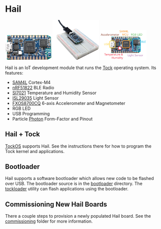 Hail
====

<img src="media/hail_reva_noheaders_1000x536.jpg" width="30%">
<img src="media/hail_breadboard_1000x859.jpg" width="30%">
<img src="media/hail_reva_noheaders_labeled.png" width="30%">

Hail is an IoT development module that runs the
[Tock](https://github.com/helena-project/tock) operating system.
Its features:

- [SAM4L](http://www.atmel.com/products/microcontrollers/arm/sam4l.aspx) Cortex-M4
- [nRF51822](https://www.nordicsemi.com/eng/Products/Bluetooth-low-energy/nRF51822) BLE Radio
- [SI7021](https://www.silabs.com/products/sensors/humidity-sensors/Pages/si7013-20-21.aspx) Temperature and Humidity Sensor
- [ISL29035](https://www.intersil.com/en/products/optoelectronics/ambient-light-sensors/light-to-digital-sensors/ISL29035.html) Light Sensor
- [FXOS8700CQ](http://www.nxp.com/products/sensors/6-axis-sensors/digital-sensor-3d-accelerometer-2g-4g-8g-plus-3d-magnetometer:FXOS8700CQ) 6-axis Accelerometer and Magnetometer
- RGB LED
- USB Programming
- Particle [Photon](https://www.particle.io/products/hardware/photon-wifi-dev-kit) Form-Factor and Pinout


Hail + Tock
-----------

[TockOS](https://github.com/helena-project/tock/tree/master/boards/hail)
supports Hail. See the instructions there for how to program the Tock kernel
and applications.

Bootloader
----------

Hail supports a software bootloader which allows new code to be flashed
over USB. The bootloader source is in the [bootloader](bootloader) directory.
The [tockloader](https://github.com/helena-project/tockloader) utility
can flash applications using the bootloader.

Commissioning New Hail Boards
-----------------------------

There a couple steps to provision a newly populated Hail board.
See the [commissioning](commissioning) folder for more information.
